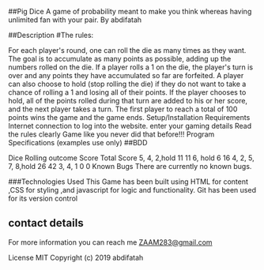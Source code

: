 ##Pig Dice
A game of probability meant to make you think whereas having unlimited fan with your pair.
By abdifatah

##Description
#The rules:

For each player's round, one can roll the die as many times as they want.
The goal is to accumulate as many points as possible, adding up the numbers rolled on the die.
If a player rolls a 1 on the die, the player's turn is over and any points they have accumulated so far are forfeited.
A player can also choose to hold (stop rolling the die) if they do not want to take a chance of rolling a 1 and losing all of their points.
If the player chooses to hold, all of the points rolled during that turn are added to his or her score, and the next player takes a turn.
The first player to reach a total of 100 points wins the game and the game ends.
Setup/Installation Requirements
Internet connection to log into the website.
enter your gaming details
Read the rules clearly
Game like you never did that before!!!
Program Specifications (examples use only)
##BDD

Dice Rolling	outcome Score	Total Score
5, 4, 2,hold	11	11
6, hold	6	16
4, 2, 5, 7, 8,hold	26	42
3, 4, 1	0	0
Known Bugs
There are currently no known bugs.

###Technologies Used
This Game has been built using HTML for content ,CSS for styling ,and javascript for logic and functionality. Git has been used for its version control

## contact details
For more information you can reach me ZAAM283@gmail.com

License
MIT Copyright (c) 2019 abdifatah

